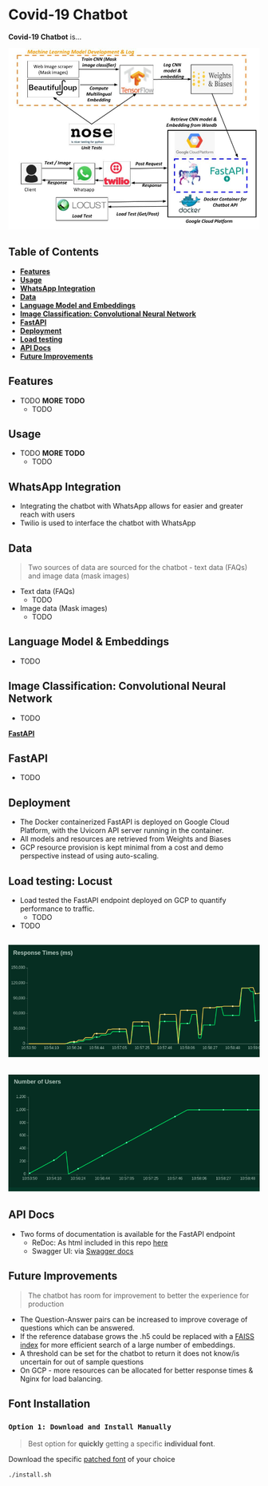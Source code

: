 # Covid-19 Chatbot

**Covid-19 Chatbot** is...

<p align="center">
  <img src="images/chatbot.jpg" alt="Chatbot Architecture" />
</p>


## Table of Contents
  * [**Features**](#features)
  * [**Usage**](#usage)
  * [**WhatsApp Integration**](#whatsapp-integration)
  * [**Data**](#data)
  * [**Language Model and Embeddings**](#language-model-and-embeddings)
  * [**Image Classification: Convolutional Neural Network**](#image-classification-convolutional-neural-network)
  * [**FastAPI**](#fastapi)
  * [**Deployment**](#deployment)
  * [**Load testing**](#load-testing)
  * [**API Docs**](#api-docs)
  * [**Future Improvements**](#future-improvements)


## Features
  * TODO **MORE TODO**
    * TODO

## Usage
  * TODO **MORE TODO**
      * TODO


## WhatsApp Integration
* Integrating the chatbot with WhatsApp allows for easier and greater reach with users
* Twilio is used to interface the chatbot with WhatsApp


## Data
> Two sources of data are sourced for the chatbot - text data (FAQs) and image data (mask images)

* Text data (FAQs)
  * TODO
* Image data (Mask images)
    * TODO


## Language Model & Embeddings
* TODO


## Image Classification: Convolutional Neural Network
* TODO

[**FastAPI**](#fastapi)

## FastAPI
* TODO


## Deployment
* The Docker containerized FastAPI is deployed on Google Cloud Platform, with the Uvicorn API server running in the container.
* All models and resources are retrieved from Weights and Biases
* GCP resource provision is kept minimal from a cost and demo perspective instead of using auto-scaling.


## Load testing: Locust
* Load tested the FastAPI endpoint deployed on GCP to quantify performance to traffic.
  * TODO
* TODO

<h2 align="center" id="response-time">
	<img src="images/response_time.png" alt="Locust response time">
</h2>

<h2 align="center" id="rlocust-users">
	<img src="images/users.png" alt="Locust loadtest users">
</h2>



## API Docs
* Two forms of documentation is available for the FastAPI endpoint
  * ReDoc: As html included in this repo [here](https://github.com/seedatnabeel/covid_19_chatbot/tree/master/api-docs)
  * Swagger UI: via [Swagger docs](http://35.231.25.36/docs)


## Future Improvements
  > The chatbot has room for improvement to better the experience for production

  * The Question-Answer pairs can be increased to improve coverage of questions which can be answered.
  * If the reference database grows the .h5 could be replaced with a [FAISS index](https://github.com/facebookresearch/faiss) for more efficient search of a large number of embeddings.
  * A threshold can be set for the chatbot to return it does not know/is uncertain for out of sample questions
  * On GCP - more resources can be allocated for better response times & Nginx for load balancing.

## Font Installation

### `Option 1: Download and Install Manually`

> Best option for **quickly** getting a specific **individual font**.

Download the specific [patched font](#patched-fonts) of your choice

```sh
./install.sh
```
